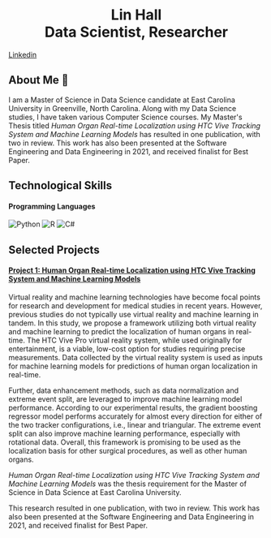 <!-- ### Hi there 👋 -->

<!--
**halll05/halll05** is a ✨ _special_ ✨ repository because its `README.md` (this file) appears on your GitHub profile.

Here are some ideas to get you started:

- 🔭 I’m currently working on ...
- 🌱 I’m currently learning ...
- 👯 I’m looking to collaborate on ...
- 🤔 I’m looking for help with ...
- 💬 Ask me about ...
- 📫 How to reach me: ...
- 😄 Pronouns: ...
- ⚡ Fun fact: ...
-->

<h1 align="center"> <b> Lin Hall <br> </b> Data Scientist, Researcher </h1>

[Linkedin](https://www.linkedin.com/in/lin-hall/) 
  

## About Me :wave:

I am a Master of Science in Data Science candidate at East Carolina University in Greenville, North Carolina. Along with my Data Science studies, I have taken various Computer Science courses. My Master's Thesis titled <i>Human Organ Real-time Localization using HTC Vive Tracking System and Machine Learning Models</i> has resulted in one publication, with two in review. This work has also been presented at the Software Engineering and Data Engineering in 2021, and received finalist for Best Paper.

## Technological Skills


#### Programming Languages

![Python](http://img.shields.io/badge/-Python-3776AB?style=flat-square&logo=python&logoColor=fff7a1)
![R](https://img.shields.io/badge/R-R-yellowgreen)
![C#](https://img.shields.io/badge/C%23-C%23-orange)

## Selected Projects

#### [Project 1: Human Organ Real-time Localization using HTC Vive Tracking System and Machine Learning Models](https://github.com/halll05/LinHallPortfolio/tree/main/HumanOrganReal-timeLocalizationusingHTCViveTrackingSystemandMachineLearningModels)

Virtual reality and machine learning technologies have become focal points for research and development for medical studies in recent years. However, previous studies do not typically use virtual reality and machine learning in tandem. In this study, we propose a framework utilizing both virtual reality and machine learning to predict the localization of human organs in real-time. The HTC Vive Pro virtual reality system, while used originally for entertainment, is a viable, low-cost option for studies requiring precise measurements. Data collected by the virtual reality system is used as inputs for machine learning models for predictions of human organ localization in real-time.

Further, data enhancement methods, such as data normalization and extreme event split, are leveraged to improve machine learning model performance. According to our experimental results, the gradient boosting regressor model performs accurately for almost every direction for either of the two tracker configurations, i.e., linear and triangular. The extreme event split can also improve machine learning performance, especially with rotational data. Overall, this framework is promising to be used as the localization basis for other surgical procedures, as well as other human organs.

<i>Human Organ Real-time Localization using HTC Vive Tracking System and Machine Learning Models</i> was the thesis requirement for the Master of Science in Data Science at East Carolina University. 

This research resulted in one publication, with two in review. This work has also been presented at the Software Engineering and Data Engineering in 2021, and received finalist for Best Paper.





  
